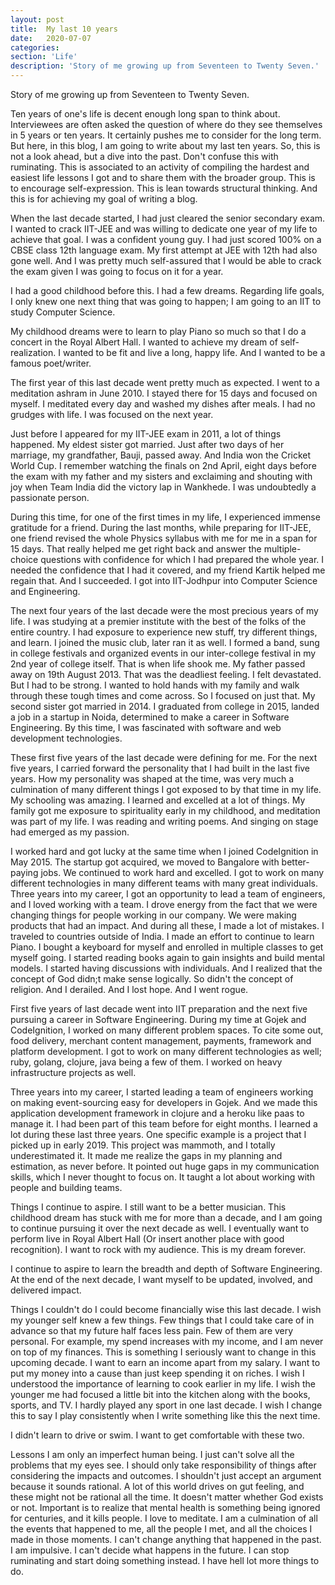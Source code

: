 ```yaml
---
layout: post
title:  My last 10 years
date:   2020-07-07
categories:
section: 'Life'
description: 'Story of me growing up from Seventeen to Twenty Seven.'
---
```


Story of me growing up from Seventeen to Twenty Seven.

Ten years of one's life is decent enough long span to think about. Interviewees are often asked the question of where do they see themselves in 5 years or ten years. It certainly pushes me to consider for the long term. But here, in this blog, I am going to write about my last ten years. So, this is not a look ahead, but a dive into the past. Don't confuse this with ruminating. This is associated to an activity of compiling the hardest and easiest life lessons I got and to share them with the broader group. This is to encourage self-expression. This is lean towards structural thinking. And this is for achieving my goal of writing a blog.

When the last decade started, I had just cleared the senior secondary exam. I wanted to crack IIT-JEE and was willing to dedicate one year of my life to achieve that goal. I was a confident young guy. I had just scored 100% on a CBSE class 12th language exam. My first attempt at JEE with 12th had also gone well. And I was pretty much self-assured that I would be able to crack the exam given I was going to focus on it for a year.

I had a good childhood before this. I had a few dreams. Regarding life goals, I only knew one next thing that was going to happen; I am going to an IIT to study Computer Science. 

My childhood dreams were to learn to play Piano so much so that I do a concert in the Royal Albert Hall. I wanted to achieve my dream of self-realization. I wanted to be fit and live a long, happy life. And I wanted to be a famous poet/writer.

The first year of this last decade went pretty much as expected. I went to a meditation ashram in June 2010. I stayed there for 15 days and focused on myself. I meditated every day and washed my dishes after meals. I had no grudges with life. I was focused on the next year.

Just before I appeared for my IIT-JEE exam in 2011, a lot of things happened. My eldest sister got married. Just after two days of her marriage, my grandfather, Bauji, passed away. And India won the Cricket World Cup. I remember watching the finals on 2nd April, eight days before the exam with my father and my sisters and exclaiming and shouting with joy when Team India did the victory lap in Wankhede. I was undoubtedly a passionate person.

During this time, for one of the first times in my life, I experienced immense gratitude for a friend. During the last months, while preparing for  IIT-JEE, one friend revised the whole Physics syllabus with me for me in a span for 15 days. That really helped me get right back and answer the multiple-choice questions with confidence for which I had prepared the whole year. I needed the confidence that I had it covered, and my friend Kartik helped me regain that. And I succeeded. I got into IIT-Jodhpur into Computer Science and Engineering.

The next four years of the last decade were the most precious years of my life. I was studying at a premier institute with the best of the folks of the entire country. I had exposure to experience new stuff, try different things, and learn. I joined the music club, later ran it as well. I formed a band, sung in college festivals and organized events in our inter-college festival in my 2nd year of college itself. That is when life shook me. My father passed away on 19th August 2013. That was the deadliest feeling. I felt devastated. But I had to be strong. I wanted to hold hands with my family and walk through these tough times and come across. So I focused on just that. My second sister got married in 2014. I graduated from college in 2015, landed a job in a startup in Noida, determined to make a career in Software Engineering. By this time, I was fascinated with software and web development technologies.

These first five years of the last decade were defining for me. For the next five years, I carried forward the personality that I had built in the last five years. How my personality was shaped at the time, was very much a culmination of many different things I got exposed to by that time in my life. My schooling was amazing. I learned and excelled at a lot of things. My family got me exposure to spirituality early in my childhood, and meditation was part of my life. I was reading and writing poems. And singing on stage had emerged as my passion.

I worked hard and got lucky at the same time when I joined CodeIgnition in May 2015. The startup got acquired, we moved to Bangalore with better-paying jobs. We continued to work hard and excelled. I got to work on many different technologies in many different teams with many great individuals. Three years into my career, I got an opportunity to lead a team of engineers, and I loved working with a team. I drove energy from the fact that we were changing things for people working in our company. We were making products that had an impact. And during all these, I made a lot of mistakes. I traveled to countries outside of India. I made an effort to continue to learn Piano. I bought a keyboard for myself and enrolled in multiple classes to get myself going. I started reading books again to gain insights and build mental models. I started having discussions with individuals. And I realized that the concept of God didn;t make sense logically. So didn't the concept of religion. And I derailed. And I lost hope. And I went rogue.

First five years of last decade went into IIT preparation and the next five pursuing a career in Software Engineering. During my time at Gojek and CodeIgnition, I worked on many different problem spaces. To cite some out, food delivery, merchant content management, payments, framework and platform development. I got to work on many different technologies as well; ruby, golang, clojure, java being a few of them. I worked on heavy infrastructure projects as well.

Three years into my career, I started leading a team of engineers working on making event-sourcing easy for developers in Gojek. And we made this application development framework in clojure and a heroku like paas to manage it. I had been part of this team before for eight months. I learned a lot during these last three years. One specific example is a project that I picked up in early 2019. This project was mammoth, and I totally underestimated it. It made me realize the gaps in my planning and estimation, as never before. It pointed out huge gaps in my communication skills, which I never thought to focus on. It taught a lot about working with people and building teams.

Things I continue to aspire.
I still want to be a better musician. This childhood dream has stuck with me for more than a decade, and I am going to continue pursuing it over the next decade as well. I eventually want to perform live in Royal Albert Hall (Or insert another place with good recognition). I want to rock with my audience. This is my dream forever.

I continue to aspire to learn the breadth and depth of Software Engineering. At the end of the next decade, I want myself to be updated, involved, and delivered impact.

Things I couldn't do
I could become financially wise this last decade. I wish my younger self knew a few things. Few things that I could take care of in advance so that my future half faces less pain. Few of them are very personal. For example, my spend increases with my income, and I am never on top of my finances. This is something I seriously want to change in this upcoming decade. I want to earn an income apart from my salary. I want to put my money into a cause than just keep spending it on riches. 
I wish I understood the importance of learning to cook earlier in my life. I wish the younger me had focused a little bit into the kitchen along with the books, sports, and TV.
I hardly played any sport in one last decade. I wish I change this to say I play consistently when I write something like this the next time.


I didn't learn to drive or swim. I want to get comfortable with these two. 


Lessons
I am only an imperfect human being. I just can't solve all the problems that my eyes see. I should only take responsibility of things after considering the impacts and outcomes. I shouldn't just accept an argument because it sounds rational. A lot of this world drives on gut feeling, and these might not be rational all the time. It doesn't matter whether God exists or not. Important is to realize that mental health is something being ignored for centuries, and it kills people. I love to meditate. I am a culmination of all the events that happened to me, all the people I met, and all the choices I made in those moments. I can't change anything that happened in the past. I am impulsive. I can't decide what happens in the future. I can stop ruminating and start doing something instead. I have hell lot more things to do.


